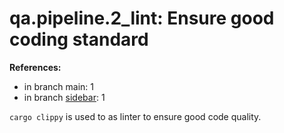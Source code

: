 # qa.pipeline.2_lint: Ensure good coding standard

**References:**

- in branch main: 1
- in branch [sidebar](https://github.com/mhatzl/mantra/tree/sidebar): 1

`cargo clippy` is used to as linter to ensure good code quality.
